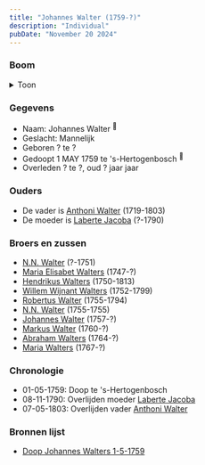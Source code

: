 ```yaml
---
title: "Johannes Walter (1759-?)"
description: "Individual"
pubDate: "November 20 2024"
---
```


### Boom
<details><summary>Toon</summary>

![test](https://www.plantuml.com/plantuml/svg/ZP99Ry8m48Nl_XKZE712IXfsHQmbQX5T3btK4tAIQMBXsCWsGWZbltVAKb0FBJThvhsPpyyUMiUDMnUIsQLGAsvu0J5FbfdHQvLEjDG6dE7AKWkLOxb84H9X4ec7CnOhjuK2YnYDFPIiGuFQRLV8BgOcabiBEmO0OsrID2-vI9OAhGt3WWlLxqF0IiPgyBnVPTd1KHafbsibu9rB6bm1Rk7Uy_p01wXEWwWPZMdgxbEWJ4i8Up6FjujOEoUnruS6t4uduBVzBWmkH7QvbdB1LRf8ZBOsriH1wZOyZ3x0xtW1gSiJm9pJtHp2Z2SwvcU06mA8njDW6lm1CBXcRmSUdzw8ikj1pTRlQ9lEKCNQ9laP8-njC4s5oiZGXDdhd0oDrXudyZolqOAg55dkjYYbtX1IoOuvrUj71Jjodmj79nM-MrGuRPlfd2kY-nqxYN_Uw__u_KEWxUPLyG_sgRCXgfH-v1S0)
</details>

### Gegevens
- Naam: Johannes Walter <sup><a href="../s00203/" style="text-decoration:none" title="Doop Johannes Walters 1-5-1759">:link:</a></sup>
- Geslacht: Mannelijk
- Geboren ? te ? 
- Gedoopt 1 MAY 1759 te 's-Hertogenbosch <sup><a href="../s00203/" style="text-decoration:none" title="Doop Johannes Walters 1-5-1759">:link:</a></sup>
- Overleden ? te ?, oud ? jaar jaar 

### Ouders
- De vader is [Anthoni Walter](../i00131/) (1719-1803)
- De moeder is [Laberte Jacoba](../i00132/) (?-1790)

### Broers en zussen
- [N.N. Walter](../i00143/) (?-1751)
- [Maria Elisabet Walters](../i00147/) (1747-?)
- [Hendrikus Walters](../i00139/) (1750-1813)
- [Willem Wijnant Walters](../i00120/) (1752-1799)
- [Robertus Walter](../i00140/) (1755-1794)
- [N.N. Walter](../i00173/) (1755-1755)
- [Johannes Walter](../i00141/) (1757-?)
- [Markus Walter](../i00144/) (1760-?)
- [Abraham Walters](../i00133/) (1764-?)
- [Maria Walters](../i00138/) (1767-?)

### Chronologie
- 01-05-1759: Doop te 's-Hertogenbosch
- 08-11-1790: Overlijden moeder [Laberte Jacoba](../i00132/)
- 07-05-1803: Overlijden vader [Anthoni Walter](../i00131/)

### Bronnen lijst
- [Doop Johannes Walters 1-5-1759](../s00203/)